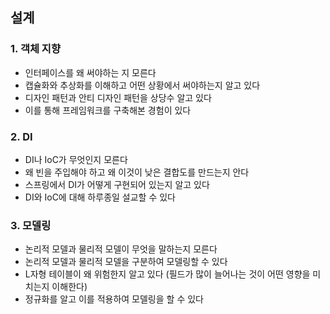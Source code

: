 ## 설계

### 1. 객체 지향
- 인터페이스를 왜 써야하는 지 모른다
- 캡슐화와 추상화를 이해하고 어떤 상황에서 써야하는지 알고 있다
- 디자인 패턴과 안티 디자인 패턴을 상당수 알고 있다
- 이를 통해 프레임워크를 구축해본 경험이 있다

### 2. DI
- DI나 IoC가 무엇인지 모른다
- 왜 빈을 주입해야 하고 왜 이것이 낮은 결합도를 만드는지 안다
- 스프링에서 DI가 어떻게 구현되어 있는지 알고 있다
- DI와 IoC에 대해 하루종일 설교할 수 있다

### 3. 모델링
- 논리적 모델과 물리적 모델이 무엇을 말하는지 모른다
- 논리적 모델과 물리적 모델을 구분하여 모델링할 수 있다
- L자형 테이블이 왜 위험한지 알고 있다 (필드가 많이 늘어나는 것이 어떤 영향을 미치는지 이해한다)
- 정규화를 알고 이를 적용하여 모델링을 할 수 있다

